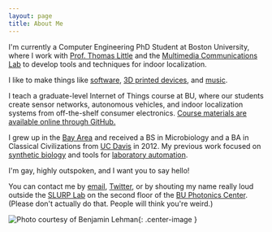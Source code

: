 ```yaml
---
layout: page
title: About Me
---
```


I'm currently a Computer Engineering PhD Student at Boston University, where I work with [Prof. Thomas Little](http://www.bu.edu/smartlighting/people/faculty/little/) and the [Multimedia Communications Lab](http://hulk.bu.edu/) to develop tools and techniques for indoor localization.

I like to make things like [software](https://github.com/Nesciosquid/), [3D printed devices](http://www.thingiverse.com/Nesciosquid/designs), and [music](https://soundcloud.com/kirrei/).

I teach a graduate-level Internet of Things course at BU, where our students create sensor networks, autonomous vehicles, and indoor localization systems from off-the-shelf consumer electronics. [Course materials are available online through GitHub.](https://github.com/Nesciosquid/EC544_demos)

I grew up in the [Bay Area](https://en.wikipedia.org/wiki/San_Francisco_Bay_Area) and received a BS in Microbiology and a BA in Classical Civilizations from [UC Davis](https://www.ucdavis.edu/) in 2012. My previous work focused on [synthetic biology](http://2011.igem.org/Team:UC_Davis) and tools for [laboratory automation](https://github.com/Nesciosquid/3DuF). 

I'm gay, highly outspoken, and I want you to say hello! 

You can contact me by [email](mailto:aaron@heuckroth.com), [Twitter](https://twitter.com/Nesciosquid), or by shouting my name really loud outside the [SLURP Lab](http://www.bu.edu/ece/undergraduate/instructional-laboratories/smart-lighting-undergraduate-research-program-slurp-laboratory/) on the second floor of the [BU Photonics Center](http://www.bu.edu/photonics/). (Please don't actually do that. People will think you're weird.)

![Photo courtesy of Benjamin Lehman](http://i.imgur.com/qn5sQV0.jpg){: .center-image }